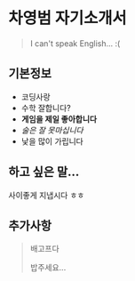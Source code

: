 # 차영범 자기소개서

> I can't speak English... :(

## 기본정보
- 코딩사랑
- 수학 잘합니다?
- **게임을 제일 좋아합니다**
- *술은 잘 못마십니다*
- 낯을 많이 가립니다

## 하고 싶은 말...
사이좋게 지냅시다 ㅎㅎ

## 추가사항
> 배고프다
> 
> 밥주세요...
